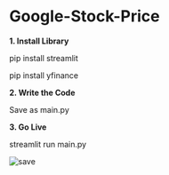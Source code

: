 # Google-Stock-Price

**1. Install Library**

pip install streamlit

pip install yfinance


**2. Write the Code**

Save as main.py


**3. Go Live**

streamlit run main.py

![save](https://user-images.githubusercontent.com/68965506/228599584-09d4874b-e493-45b6-be5d-fb28d764adb6.jpg)
